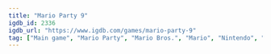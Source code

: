 ```yaml
---
title: "Mario Party 9"
igdb_id: 2336
igdb_url: "https://www.igdb.com/games/mario-party-9"
tag: ["Main game", "Mario Party", "Mario Bros.", "Mario", "Nintendo", "NDCube", "Puzzle", "Adventure", "Card & Board Game", "Single player", "Multiplayer", "Co-operative", "Third person", "Party"]
---
```

